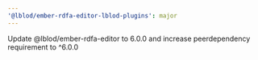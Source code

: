 ```yaml
---
'@lblod/ember-rdfa-editor-lblod-plugins': major
---
```


Update @lblod/ember-rdfa-editor to 6.0.0 and increase peerdependency requirement to ^6.0.0
